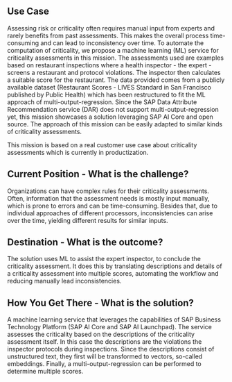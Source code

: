 ## Use Case
Assessing risk or criticality often requires manual input from experts and rarely benefits
from past assessments. This makes the overall process time-consuming and can lead
to inconsistency over time. To automate the computation of criticality, we propose a
machine learning (ML) service for criticality assessments in this mission. The
assessments used are examples based on restaurant
inspections where a health inspector - the expert - screens a restaurant and protocol
violations. The inspector then calculates a suitable score for the
restaurant. The data provided comes from a publicly available dataset
(Restaurant Scores - LIVES Standard in San Francisco published by Public Health) which has
been restructured to fit the ML approach of multi-output-regression. Since the SAP Data Attribute Recommendation service
(DAR) does not support multi-output-regression yet, this mission showcases a solution
leveraging SAP AI Core and open source. The approach of this mission can be easily adapted
to similar kinds of criticality assessments.
 
This mission is based on a real customer use case about criticality assessments which is currently in productization.

## Current Position - What is the challenge?
Organizations can have complex rules for their criticality assessments. Often, information that the
assessment needs is mostly input manually, which is prone to errors and can be time-consuming.
Besides that, due to individual approaches of different processors, inconsistencies can
arise over the time, yielding different results for similar inputs.

## Destination - What is the outcome?
The solution uses ML to assist the expert inspector, to conclude the criticality assessment. It does this by translating descriptions and details of a criticality assessment into multiple scores, automating the workflow and reducing manually lead inconsistencies.

## How You Get There - What is the solution?
A machine learning service that leverages the capabilities of SAP Business Technology Platform
(SAP AI Core and SAP AI Launchpad). The service assesses the criticality based on the descriptions of the criticality
assessment itself. In this case the descriptions are the violations the
inspector protocols during inspections. Since the descriptions consist of unstructured
text, they first will be transformed to vectors, so-called embeddings. Finally,
a multi-output-regression can be performed to determine multiple scores.